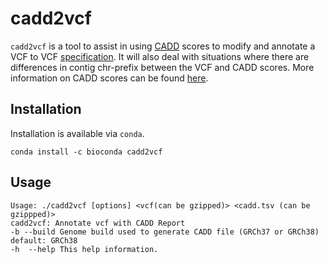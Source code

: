 cadd2vcf
========

`cadd2vcf` is a tool to assist in using [CADD](https://github.com/kircherlab/CADD-scripts) scores to modify and annotate a VCF to VCF [specification](https://samtools.github.io/hts-specs/VCFv4.2.pdf). It will also deal with situations where there are differences in contig chr-prefix between the VCF and CADD scores. More information on CADD scores can be found [here](https://cadd.gs.washington.edu/). 

## Installation
Installation is available via `conda`.
```
conda install -c bioconda cadd2vcf
```

## Usage
```
Usage: ./cadd2vcf [options] <vcf(can be gzipped)> <cadd.tsv (can be gzippped)>
cadd2vcf: Annotate vcf with CADD Report
-b --build Genome build used to generate CADD file (GRCh37 or GRCh38) default: GRCh38
-h  --help This help information.
```